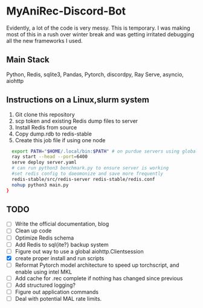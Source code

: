 # MyAniRec-Discord-Bot

Evidently, a lot of the code is very messy. This is temporary. I was making most of this in a rush over winter break and was getting irritated debugging all the new frameworks I used. 

## Main Stack
Python, Redis, sqlite3, Pandas, Pytorch, discordpy, Ray Serve, asyncio, aiohttp

## Instructions on a Linux,slurm system

1. Git clone this repository
2. scp token and existing Redis dump files to server
3. Install Redis from source
4. Copy dump.rdb to redis-stable
5. Create this job file if using one node
```bash
  export PATH="$HOME/.local/bin:$PATH" # on purdue servers using global pip
  ray start --head --port=6400
  serve deploy server.yaml
  # can run python3 benchmark.py to ensure server is working
  #set redis config to daeomonize and save more frequently
  redis-stable/src/redis-server redis-stable/redis.conf
  nohup python3 main.py
}
```
## TODO
- [ ] Write the official documentation, blog
- [ ] Clean up code
- [ ] Optimize Redis schema
- [ ] Add Redis to sql{ite?} backup system
- [ ] Figure out way to use a global aiohttp.Clientsession 
- [x] create proper install and run scripts
- [ ] Reformat Pytorch model architecture to speed up torchscript, and enable using intel MKL
- [ ] Add cache for .rec complete if nothing has changed since previous
- [ ] Add structured logging?
- [ ] Figure out application commands
- [ ] Deal with potential MAL rate limits.
